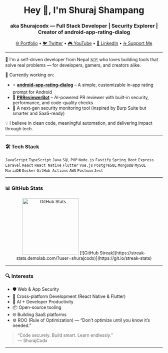 <h1 align="center">Hey 👋, I'm Shuraj Shampang</h1>
<h3 align="center">aka Shurajcodx — Full Stack Developer | Security Explorer | Creator of android-app-rating-dialog</h3>

<p align="center">
  <a href="https://surajrai.name.np">🌐 Portfolio</a> •
  <a href="https://twitter.com/shurajcodx_">🐦 Twitter</a> •
  <a href="https://www.youtube.com/@SJDrukYT">🎮 YouTube</a> •
  <a href="https://www.linkedin.com/in/shuraj-shampang-9ab602b5/">💼 LinkedIn</a> •
  <a href="https://app.streamersalert.com/donate/shuraj-shampang">☕ Support Me</a>
</p>

---

🧠 I'm a self-driven developer from Nepal 🇳🇵 who loves building tools that solve real problems — for developers, gamers, and creators alike.

🚀 Currently working on:
- ⭐ **[android-app-rating-dialog](https://github.com/shurajcodx/android-app-rating-dialog)** – A simple, customizable in-app rating prompt for Android
- 🤖 **[PRReviewerBot](https://github.com/shurajcodx/PRReviewerBot)** – AI-powered PR reviewer with built-in security, performance, and code-quality checks
- 🔐 A next-gen security monitoring tool (inspired by Burp Suite but smarter and SaaS-ready)

💡 I believe in clean code, meaningful automation, and delivering impact through tech.

---

### 🛠️ Tech Stack
`JavaScript` `TypeScript` `Java` `SQL` `PHP` `Node.js` `Fastify` `Spring Boot` `Express` `Laravel` `React` `React Native` `Flutter` `Vue.js` `PostgreSQL` `MongoDB` `MySQL` `MariaDB` `Docker` `GitHub Actions` `AWS` `Postman` `Jest`

---

### 📊 GitHub Stats

<p align="center">
  <img src="https://github-readme-stats.vercel.app/api?username=shurajcodx&show_icons=true&theme=tokyonight" alt="GitHub Stats" height="180" />
  [![GitHub Streak](https://streak-stats.demolab.com/?user=shurajcodx)](https://git.io/streak-stats)
</p>

---

### 🔍 Interests

- 🛡️ Web & App Security
- 📱 Cross-platform Development (React Native & Flutter)
- 🤖 AI + Developer Productivity
- 📦 Open-source tooling
- 🌐 Building SaaS platforms
- ⚙️ ROO (Rule of Optimization) — “Don’t optimize until you know it’s needed.”

> “Code securely. Build smart. Learn endlessly.”  
> — ShurajCodx

---
